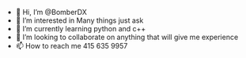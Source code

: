 - 👋 Hi, I’m @BomberDX
- 👀 I’m interested in Many things just ask
- 🌱 I’m currently learning python and c++
- 💞️ I’m looking to collaborate on anything that will give me experience
- 📫 How to reach me 415 635 9957

<!---
BomberDX/BomberDX is a ✨ special ✨ repository because its `README.md` (this file) appears on your GitHub profile.
You can click the Preview link to take a look at your changes.
--->
